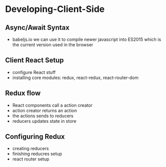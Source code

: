 # Developing-Client-Side

## Async/Await Syntax

* babeljs.io we can use it to compile newer javascript into ES2015 which is the
  current version used in the browser

## Client React Setup

* configure React stuff
* installing core modules:
  redux, react-redux, react-router-dom

## Redux flow

* React components call a action creator
* action creator returns an action
* the actions sends to reducers
* reducers updates state in store

## Configuring Redux

* creating reducers
* finishing reducres setup
* react router setup
